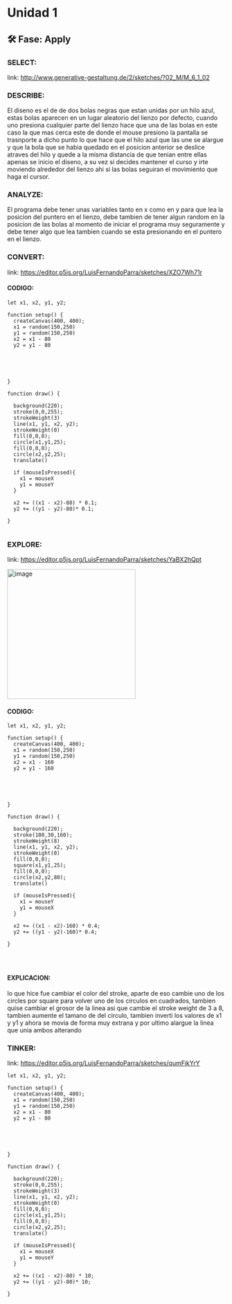 # Unidad 1

## 🛠 Fase: Apply

###  SELECT:
link: http://www.generative-gestaltung.de/2/sketches/?02_M/M_6_1_02
### DESCRIBE:
El diseno es el de de dos bolas negras que estan unidas por un hilo azul, estas bolas aparecen en un lugar aleatorio del lienzo por defecto, cuando uno presiona cualquier parte del lienzo hace  que una de las bolas en este caso la que mas cerca este de donde el mouse presiono la pantalla se trasnporte a dicho punto lo que hace que el hilo azul que las une se alargue y que la bola que se habia quedado en el posicion anterior se deslice atraves del hilo y quede a la misma distancia de que tenian entre ellas apenas se inicio el diseno, a su vez si decides mantener el curso y irte moviendo alrededor del lienzo ahi si las bolas seguiran el movimiento que haga el cursor.

### ANALYZE:
El programa debe tener unas variables tanto en x como en y para que lea la posicion del puntero en el lienzo, debe tambien de tener algun random en la posicion de las bolas al momento de iniciar el programa muy seguramente y debe tener algo que lea tambien cuando se esta presionando en el puntero en el lienzo.

### CONVERT:
link: https://editor.p5js.org/LuisFernandoParra/sketches/XZO7Wh71r
#### CODIGO:
``` JS
let x1, x2, y1, y2;

function setup() {
  createCanvas(400, 400);
  x1 = random(150,250)
  y1 = random(150,250)
  x2 = x1 - 80
  y2 = y1 - 80


  


}

function draw() {
 
  background(220);
  stroke(0,0,255);
  strokeWeight(3)
  line(x1, y1, x2, y2);
  strokeWeight(0)
  fill(0,0,0);
  circle(x1,y1,25);
  fill(0,0,0);
  circle(x2,y2,25);
  translate()
  
  if (mouseIsPressed){
    x1 = mouseX
    y1 = mouseY
  }
  
  x2 += ((x1 - x2)-80) * 0.1;
  y2 += ((y1 - y2)-80)* 0.1;
  
}


```
### EXPLORE:
link: https://editor.p5js.org/LuisFernandoParra/sketches/YaBX2hQpt

<img width="296" height="300" alt="image" src="https://github.com/user-attachments/assets/53bd48f5-4fd2-4f86-b3d7-a9bcd5a1a6fa" />

#### CODIGO:

```JS
let x1, x2, y1, y2;

function setup() {
  createCanvas(400, 400);
  x1 = random(150,250)
  y1 = random(150,250)
  x2 = x1 - 160
  y2 = y1 - 160


  


}

function draw() {
 
  background(220);
  stroke(180,30,160);
  strokeWeight(8)
  line(x1, y1, x2, y2);
  strokeWeight(0)
  fill(0,0,0);
  square(x1,y1,25);
  fill(0,0,0);
  circle(x2,y2,80);
  translate()
  
  if (mouseIsPressed){
    x1 = mouseY
    y1 = mouseX
  }
  
  x2 += ((x1 - x2)-160) * 0.4;
  y2 += ((y1 - y2)-160)* 0.4;
  
}




```

#### EXPLICACION:
lo que hice fue cambiar el color del stroke, aparte de eso cambie uno de los circles por square para volver  uno de los circulos en cuadrados, tambien quise cambiar el grosor de la linea asi que cambie el stroke weight de 3 a 8, tambien aumente el tamano de del circulo, tambien inverti los valores de x1 y y1 y ahora se movia de forma muy extrana y por ultimo alargue la linea que unia ambos alterando



### TINKER:
link: https://editor.p5js.org/LuisFernandoParra/sketches/qumFjkYrY

``` JS
let x1, x2, y1, y2;

function setup() {
  createCanvas(400, 400);
  x1 = random(150,250)
  y1 = random(150,250)
  x2 = x1 - 80
  y2 = y1 - 80


  


}

function draw() {
 
  background(220);
  stroke(0,0,255);
  strokeWeight(3)
  line(x1, y1, x2, y2);
  strokeWeight(0)
  fill(0,0,0);
  circle(x1,y1,25);
  fill(0,0,0);
  circle(x2,y2,25);
  translate()
  
  if (mouseIsPressed){
    x1 = mouseX
    y1 = mouseY
  }
  
  x2 += ((x1 - x2)-80) * 10;
  y2 += ((y1 - y2)-80)* 10;
  
}


```

